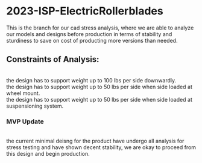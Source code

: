# 2023-ISP-ElectricRollerblades

This is the branch for our cad stress analysis, where we are able to analyze our models and designs before production in terms of stability and sturdiness to save on cost of producting more versions than needed. 
<br>
## Constraints of Analysis: 
<br>
the design has to support weight up to 100 lbs per side downwardly. 
<br>
the design has to support weight up to 50 lbs per side when side loaded at wheel mount.
<br>
the design has to support weight up to 50 lbs per side when side loaded at suspensioning system.

### MVP Update
<br>
the current minimal deisng for the product have undergo all analysis for stress testing and have shown decent stability, we are okay to proceed from this design and begin production. 

